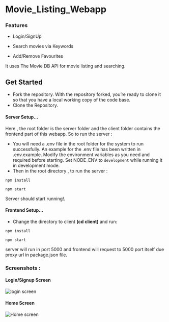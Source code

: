 # Movie_Listing_Webapp

<h3>Features</h3>

- Login/SignUp

- Search movies via Keywords

- Add/Remove Favourites

It uses The Movie DB API for movie listing and searching.
## Get Started

- Fork the repository. With the repository forked, you’re ready to clone it so that you have a local       working copy of the code base.
- Clone the Repository.

#### Server Setup...

Here , the root folder is the server folder and the client folder contains the frontend part of this webapp.
So to run the server :
- You will need a .env file in the root folder for the system to run successfully. An example for the .env file has been written in .env.example. Modify the environment variables as you need and required before starting. Set NODE_ENV to `development` while running it in development mode.
- Then in the root directory , to run the server :
```shell
npm install
```
```shell
npm start
```
Server should start running!.

#### Frontend Setup...
- Change the directory to client **(cd client)** and run:
 ```shell
npm install
```
```shell
npm start
```
server will run in port 5000 and frontend will request to 5000 port itself due proxy url in package.json file.

### Screenshots : 

#### Login/Signup Screen
![login screen](https://user-images.githubusercontent.com/56025388/135136635-850c6474-9bda-4e2d-bdb8-af437f8b29f8.png 'Authentication screens')


#### Home Screen
![Home screen](https://user-images.githubusercontent.com/56025388/135136646-c31b50c6-bf9f-411a-b474-59e651dc4818.png 'Home screens')
